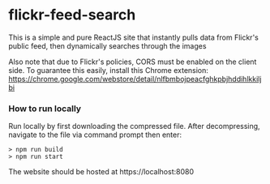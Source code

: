 # flickr-feed-search
This is a simple and pure ReactJS site that instantly pulls data from Flickr's public feed, then dynamically searches through the images

Also note that due to Flickr's policies, CORS must be enabled on the client side. To guarantee this easily, install this Chrome extension: https://chrome.google.com/webstore/detail/nlfbmbojpeacfghkpbjhddihlkkiljbi

### How to run locally
Run locally by first downloading the compressed file. After decompressing, navigate to the file via command prompt then enter:
```
> npm run build
> npm run start
```


The website should be hosted at https://localhost:8080
